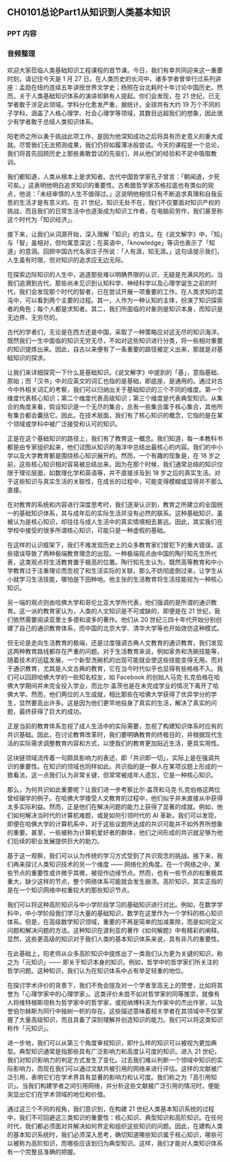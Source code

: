 ## CH0101总论Part1从知识到人类基本知识

### PPT 内容

### 音频整理

欢迎大家莅临人类基础知识工程课程的首节课。今日，我们有幸共同迎来这一重要时刻，请记住今天是 1 月 27 日。在人类历史的长河中，诸多学者曾举行过系列讲座：孟勋在纽约连续五年讲授世界文学史；杨照在台北耗时十年讨论中国历史。然而，关于人类基础知识体系的演讲却鲜有人提起。你们会发现，在 21 世纪，已无学者敢于涉足此领域。学科分化愈发严重，据统计，全球共有大约 19 万个不同的子学科，涵盖了人格心理学、社会心理学等领域，其数目远超我们的想象，因此很少有学者敢于总结人类知识体系。

阳老师之所以勇于挑战此项工作，是因为他深知成功之后将具有历史意义的重大成就。尽管我们无法预测成果，我们仍将如履薄冰般尝试。今天的课程是一个总论，我们将首先回顾历史上那些勇敢尝试的先驱们，并从他们的经验和不足中吸取教训。

我们都知道，人类从根本上是求知者。古代中国哲学家孔子曾言：「朝闻道，夕死可矣。」这表明他明白追求知识的重要性。古希腊哲学家苏格拉底也有类似的观点，他说：「未经审慎的人生不值得过。」这说明他相信只有不断追求真理和自我反思的生活才是有意义的。在 21 世纪，知识无处不在，我们不仅要面对知识产权的挑战，而且我们的日常生活中也逐渐成为知识工作者，在电脑前劳作，我们甚至称这个时代为「知识经济」。

接下来，让我们从词源开始，深入理解「知识」的含义。在《说文解字》中，「知」与「智」虽相对，但均寓意深远；在英语中，「knowledge」等词也表示了「知道」的意涵。回顾中国古代名家庄子所说：「人有涯，知无涯。」这句话提示我们，人生虽有时限，但对知识的追求应无边无际。

在探索边际知识的人生中，追逐那些难以明确界限的认识，无疑是充满风险的。当我们追溯到古代，那些尚未见识到认知科学、神经科学以及心理学诞生之前的时代，我们会发现那个时代的智者，已在尝试开展一项重要的工作。在人类求知的混沌中，可以看到两个主要的过程。其一，人作为一种认知的主体，扮演了知识探索者的角色；每个人都是求知者。其二，我们所面临的对象则是知识本身，而知识是无边界、无穷尽的。

古代的学者们，无论是在西方还是中国，采取了一种策略应对这无尽的知识海洋。既然我们一生中面临的知识无穷无尽，不如对这些知识进行分类，将一些相对重要的知识提炼出来。因此，自古以来便有了一条重要的路径被定义出来，那就是对基础知识的探求。

让我们来详细探究一下什么是基础知识。《说文解字》中提到的「基」，意指基础、原始；而「汉书」中对应英文的词汇也指的是基础，即底座，是通用的。通过对古今中外相关词汇的考察，我们可以归纳出关于基础知识的三个不同的维度。第一个维度代表核心知识；第二个维度代表高级知识；第三个维度是代表典型知识。从集合的角度来看，假设知识是一个无尽的集合，总有一些集合属于核心集合，其他所有集合都会囊括它。因此，在技术层面，我们有了核心知识的概念，它指的是在某个领域或学科中被广泛接受和认可的知识。

正是在这个基础知识的路径上，我们有了教育这一概念。我们知道，每一本教科书都是由专家组织起来，他们试图从知识的海洋中总结出最核心的内容。我们的中小学以及大学教育都是围绕核心知识展开的。然而，一个有趣的现象是，在 18 岁之前，这些核心知识相对容易被总结出来。因为在那个时候，我们通常总结的知识仅限于理论层面，如数理化学和英语等，并不直接涉及到 18 岁之后的真实生活。对于这些知识与真实生活的关联性，在成长的过程中，可能变得模糊或显得并不那么直接。

在对教育的系统和内容进行深度思考时，我们逐渐认识到，教育之所建立的全国统一的基础知识体系，其与成年后的实际生活并没有必然的联系。这种基础知识，虽被认为是核心知识，却往往与成人生活中的真实情境相去甚远。因此，其实我们在学校中接受的很多所谓核心知识，可能只是一种虚假的基础。

在这样的认识框架下，我们不难发现历史上的众多教育家们曾犯下的重大错误。这些错误导致了两种极端教育理念的出现。一种极端观点由中国的陶行知先生所代表，这类观点将生活教育置于极高的位置。陶行知先生认为，既然高等教育和中小学教育过于注重理论而忽视了和生活实际的关联，那么不妨彻底倒过来，让学生从小就学习生活技能，哪怕是下田种地。他主张的生活教育将生活技能视为一种核心知识。

另一端的观点则由哈佛大学和哥伦比亚大学所代表，他们强调的是所谓的通识教育。这一派的教育家认为，人类的人文知识是不可或缺的，即便是在 21 世纪，我们依然需要阅读亚里士多德和波多的著作。他们从 20 世纪三四十年代开始分别创建了自己的通识教育体系，而中国的北京大学、清华大学等也开始效仿这种模式。

但无论是走向生活教育的极端，还是过度强调古典人文教育的通识教育，我们发现这两种教育路线都存在严重的问题。对于生活教育来说，例如家务和洗碗技能等，随着技术的迅猛发展，一个新型洗碗机的出现可能就会使这些技能变得无用。而对于通识教育，尤其是人文古典的教育，它在当今时代似乎也显得有些格格不入。我们可以回顾哈佛大学的一些知名校友，如 Facebook 的创始人马克·扎克伯格在哈佛大学期间并未完全投入学业，而比尔·盖茨也是在未完成学业的情况下离开了哈佛大学。然而，他们两位的人生成就，相比那些在哈佛大学获得了优异学分的学生，显然要高出许多。这是因为他们更早地投身了真实的生活，解决了真实的问题，最终获得了巨大的成功。

正是当前的教育体系忽视了成人生活中的实际需要，忽视了构建知识体系时应有的共识基础。因此，在讨论教育改革时，我们要明确教育的终极目的，并根据现代生活的实际需求调整教育内容和方式，以使我们的教育更加贴近生活，更具实用性。

区块链领域流传着一句颇具影响力的表述，即「共识即一切」，实际上是在强调共识的重要性。在知识的领域也同样如此。共识指的是一群人在某项议题上形成的一致看法，这一点我们认为非常关键，但常常被成年人遗忘，它是一种核心知识。

那么，为何共识如此重要呢？让我们进一步考察比尔·盖茨和马克·扎克伯格这两位曾经辍学的例子。在哈佛大学接受人文教育的过程中，他们似乎并未直接从中获得太多实际利益。然而，正是他们在解决问题的能力上获得了显著的成就。例如，他们如何解决当时代的计算机难题，或是如何引领时代的 AI 革新。我们可以发现，即便在哈佛大学的计算机系中，对于这些议题所达成的共识可能并不如外界所想象的重要。甚至，一些被称为计算机爱好者的群体，他们之间形成的共识就足够为他们后续的职业发展提供巨大的助力。

基于这一观察，我们可以认为传统的学习方式受到了共识观念的挑战。接下来，我们再来探讨人类知识技术的另一个维度 —— 网络化的角度。在一个网络之中，某些节点的重要性或许微乎其微，被视作边缘节点。然而，也有一些节点的权重极其重大，缺少这样的节点，整个网络体系可能就会发生崩溃。高阶知识，其实正指的是在一个知识网络中权重较大的那些知识节点。

我们可以将这种高阶知识与中小学阶段学习的基础知识进行对比。例如，在数学学科中，中小学阶段我们学习大量的基础知识，数学在这里作为一个学科的核心知识体系。但是，在高级数学知识领域，重要的不再是简单的加减乘除，而是如何定义问题和解决问题的方法。这种知识在波利亚的著作《如何解题》中有精彩的阐释。显然，这些更高级的知识对于我们人类的基本知识体系来说，具有非凡的重要性。

在此基础上，阳老师从众多高阶知识中提炼出了一类我们认为更为关键的知识，称之为「元知识」—— 即关于知识本身的知识。例如，哲学中的哲学家们所关注的哲学问题。这种知识，我们认为在知识体系中占有举足轻重的地位。

在探讨学术评价的背景下，我们不免会提及对一个学者至高无上的赞誉，比如将其誉为「心理学家中的心理学家」。这类评价未尝不如对哲学家的同等推崇，就像有人将维特根斯坦称为哲学家中的哲学家，或视纳博科夫为作家中的杰出作家，以及誉伯尔赫斯为同行中独树一帜的存在。这些描述意味着相关学者在其领域中不仅掌握了大量高级知识，而且具备了深刻理解并创造知识的能力。我们可以将这类知识称作「元知识」。

进一步地，我们可以从第三个角度审视知识，即什么样的知识可以被视为更加典型。典型知识通常是指那些具有广泛影响力和高度认可度的知识。进入 21 世纪，我们对知识影响力的判定方式发生了变化。过去我们难以判断一个领域中知识的实际影响力，而现在我们可以通过文献共被引用的网络来进行评估。这样的文献被广泛引用，表明它们在学术界具有显著的影响力和认可度。我们称之为「高引用知识」。当我们构建学者之间引用网络，并分析这些文献被广泛引用的情况时，便能突显出它们在学术领域的地位和价值。

通过这三个不同的视角，我们意识到，在构建 21 世纪人类基本知识系统的过程中，我们不可回避这三类知识的重要性：核心知识、典型知识和高阶知识。在任何时代，我们都必须面对并解决如何界定和组织这些知识的问题。因此，在建构人类的基本知识系统时，我们必须深入思考，确切知道哪些知识属于核心知识，哪些可以被称为高阶知识，而哪些应该划归为典型知识。这样，我们才能对人类知识体系有一个完整且准确的把握。